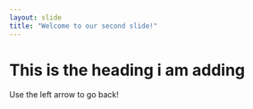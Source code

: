 ```yaml
---
layout: slide
title: "Welcome to our second slide!"
---
```

# This is the heading i am adding 
Use the left arrow to go back!
